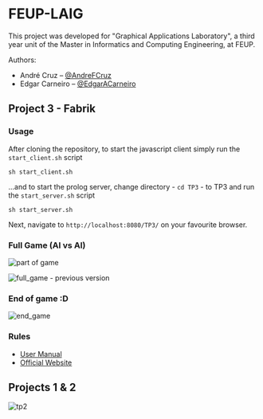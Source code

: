 # FEUP-LAIG
This project was developed for "Graphical Applications Laboratory", a third year unit of the Master in Informatics and Computing Engineering, at FEUP.

Authors:
* André Cruz – [@AndreFCruz](https://github.com/AndreFCruz)
* Edgar Carneiro – [@EdgarACarneiro](https://github.com/EdgarACarneiro)

## Project 3 - Fabrik
### Usage
After cloning the repository, to start the javascript client simply run the ```start_client.sh``` script
```shell
sh start_client.sh
```

...and to start the prolog server, change directory - ```cd TP3``` - to TP3 and run the ```start_server.sh``` script
```shell
sh start_server.sh
```

Next, navigate to ```http://localhost:8080/TP3/``` on your favourite browser.

### Full Game (AI vs AI)
![part of game](https://user-images.githubusercontent.com/13498941/34483242-0faa63ae-efb5-11e7-95c5-61b1a8d03953.gif)

![full_game - previous version](https://user-images.githubusercontent.com/13498941/34448966-d516524c-ecea-11e7-9bb7-b9447fb20b2b.gif)

### End of game :D
![end_game](https://user-images.githubusercontent.com/13498941/34448890-0a8e024a-ecea-11e7-80e0-b37d5891a817.gif)

### Rules
* [User Manual](TP3_User_Manual_Full.pdf)
* [Official Website](https://spielstein.com/games/fabrik/rules)

## Projects 1 & 2
![tp2](https://user-images.githubusercontent.com/13498941/34483084-3de4e6b4-efb4-11e7-82a1-216de76dfd99.gif)
